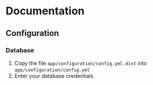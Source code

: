# Documentation

## Configuration

### Database

1. Copy the file `app/configuration/config.yml.dist` into `app/configuration/config.yml`
2. Enter your database credentials
